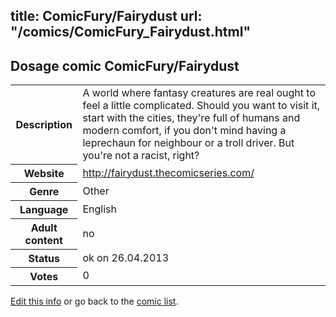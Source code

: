 title: ComicFury/Fairydust
url: "/comics/ComicFury_Fairydust.html"
---
Dosage comic ComicFury/Fairydust
-----------------------------------------

<p id="msg"></p>
<script type="text/javascript">
if (window.location.search === '?edit_info_mail=sent_ok') {
  var elem = document.getElementById("msg");
  elem.innerHTML = 'Edited information sucessfully sent.';
  elem.className = 'ok';
}
</script>
<table class="comicinfo">
<tr>
<th>Description</th><td>A world where fantasy creatures are real ought to feel a little complicated. Should you want to visit it, start with the cities, they're full of humans and modern comfort, if you don't mind having a leprechaun for neighbour or a troll driver. But you're not a racist, right?</td>
</tr>
<tr>
<th>Website</th><td><a href="http://fairydust.thecomicseries.com/">http://fairydust.thecomicseries.com/</a></td>
</tr>
<tr>
<th>Genre</th><td>Other</td>
</tr>
<tr>
<th>Language</th><td>English</td>
</tr>
<tr>
<th>Adult content</th><td>no</td>
</tr>
<tr>
<th>Status</th><td>ok on 26.04.2013</td>
</tr>
<tr>
<th>Votes</th><td>0</td>
</tr>
</table>

[Edit this info](ComicFury_Fairydust_edit.html) or go back to the [comic list](../comic-index.html).
